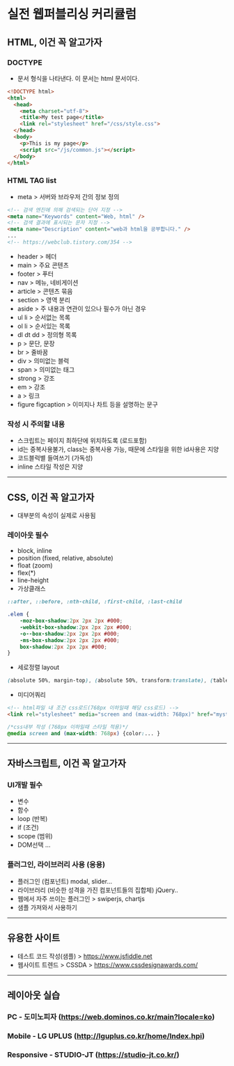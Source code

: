 # 실전 웹퍼블리싱 커리큘럼

## HTML, 이건 꼭 알고가자
### DOCTYPE
- 문서 형식을 나타낸다. 이 문서는 html 문서이다.
```html
<!DOCTYPE html>
<html>
  <head>
    <meta charset="utf-8">
    <title>My test page</title>
    <link rel="stylesheet" href="/css/style.css">
  </head>
  <body>
    <p>This is my page</p>
    <script src="/js/common.js"></script>
  </body>
</html>
```

### HTML TAG list
- meta > 서버와 브라우저 간의 정보 정의
```html
<!-- 검색 엔진에 의해 검색되는 단어 지정 -->
<meta name="Keywords" content="Web, html" />
<!-- 검색 결과에 표시되는 문자 지정 -->
<meta name="Description" content="web과 html을 공부합니다." />
...
<!-- https://webclub.tistory.com/354 -->
```
- header > 헤더
- main > 주요 콘텐츠
- footer > 푸터
- nav > 메뉴, 네비게이션
- article > 콘텐츠 묶음
- section > 영역 분리
- aside > 주 내용과 연관이 있으나 필수가 아닌 경우
- ul li > 순서없는 목록
- ol li > 순서있는 목록
- dl dt dd > 정의형 목록
- p > 문단, 문장
- br > 줄바꿈
- div > 의미없는 블럭
- span > 의미없는 태그
- strong > 강조
- em > 강조
- a > 링크
- figure figcaption > 이미지나 차트 등을 설명하는 문구

### 작성 시 주의할 내용
- 스크립트는 페이지 최하단에 위치하도록 (로드포함)
- id는 중복사용불가, class는 중복사용 가능, 때문에 스타일을 위한 id사용은 지양
- 코드블럭별 들여쓰기 (가독성)
- inline 스타일 작성은 지양

---
## CSS, 이건 꼭 알고가자
- 대부분의 속성이 실제로 사용됨

### 레이아웃 필수
- block, inline
- position (fixed, relative, absolute)
- float (zoom)
- flex(*)
- line-height
- 가상클래스 
```CSS
::after, ::before, :nth-child, :first-child, :last-child
```
```CSS
.elem {
    -moz-box-shadow:2px 2px 2px #000;
    -webkit-box-shadow:2px 2px 2px #000;
    -o--box-shadow:2px 2px 2px #000;
    -ms-box-shadow:2px 2px 2px #000;
    box-shadow:2px 2px 2px #000;
}
```
- 세로정렬 layout
```CSS
(absolute 50%, margin-top), (absolute 50%, transform:translate), (table-cell, vertical-align:middle)
```
- 미디어쿼리
```html
<!-- html파일 내 조건 css로드(768px 이하일때 해당 css로드) -->
<link rel="stylesheet" media="screen and (max-width: 768px)" href="mystyle.css" />
```
```CSS
/*css내부 작성 (768px 이하일때 스타일 적용)*/
@media screen and (max-width: 768px) {color:... }
```
---
## 자바스크립트, 이건 꼭 알고가자

### UI개발 필수
- 변수
- 함수
- loop (반복)
- if (조건)
- scope (범위)
- DOM선택
...

### 플러그인, 라이브러리 사용 (응용)
- 플러그인 (컴포넌트) modal, slider...
- 라이브러리 (비슷한 성격을 가진 컴포넌트들의 집합체) jQuery..
- 웹에서 자주 쓰이는 플러그인 > swiperjs, chartjs
- 샘플 가져와서 사용하기

---
## 유용한 사이트 
- 테스트 코드 작성(샘플) > https://www.jsfiddle.net
- 웹사이트 트렌드 > CSSDA > https://www.cssdesignawards.com/


---
## 레이아웃 실습
### PC - 도미노피자 (https://web.dominos.co.kr/main?locale=ko)

### Mobile - LG UPLUS (http://lguplus.co.kr/home/Index.hpi)

### Responsive - STUDIO-JT (https://studio-jt.co.kr/)